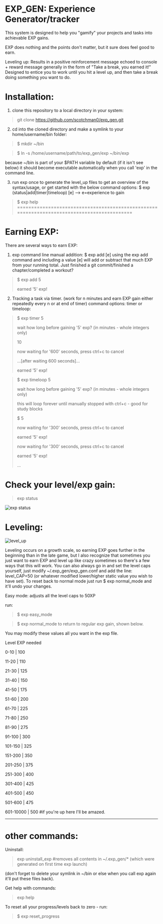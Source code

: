 # EXP_GEN: Experience Generator/tracker

This system is designed to help you "gamify" your projects and tasks into achievable EXP gains.

EXP does nothing and the points don't matter, but it sure does feel good to earn. 

Leveling up: Results in a positive reinforcement message echoed to console + reward message generally in the form of "Take a break, you earned it!" Designed to entice you to work until you hit a level up, and then take a break doing something you want to do. 

# Installation:
1. clone this repository to a local directory in your system:

> git clone https://github.com/scotchman0/exp_gen.git

2. cd into the cloned directory and make a symlink to your home/username/bin folder:

>$ mkdir ~/bin

>$ ln -s /home/username/path/to/exp_gen/exp ~/bin/exp

because ~/bin is part of your $PATH variable by default (if it isn't see below) it should become executable automatically when you call 'exp' in the command line. 

3. run exp once to generate the level_up files to get an overview of the syntax/usage, or get started with the below command options: $ exp (status|add|timer|timeloop) [e]  --> e=experience to gain

> $ exp help
===========================================================================================
# Earning EXP:
There are several ways to earn EXP:

1. exp command line manual addition:
$ exp add [e]
using the exp add command and including a value [e] will add or subtract that much EXP from your running total.
Just finished a git commit/finished a chapter/completed a workout?

> $ exp add 5
> 
> earned '5' exp!


2. Tracking a task via timer. (work for n minutes and earn EXP gain either repeatedly every n or at end of timer)
command options: timer or timeloop:

> $ exp timer 5
> 
> wait how long before gaining '5' exp? (in minutes - whole integers only)
> 
> 10
> 
> now waiting for '600' seconds, press ctrl+c to cancel
> 
> ...[after waiting 600 seconds]...
> 
> earned '5' exp!


> $ exp timeloop 5
> 
> wait how long before gaining '5' exp? (in minutes - whole integers only)
> 
> this will loop forever until manually stopped with ctrl+c - good for study blocks
> 
> $ 5
> 
> now waiting for '300' seconds, press ctrl+c to cancel
> 
> earned '5' exp!
> 
> now waiting for '300' seconds, press ctrl+c to cancel
> 
> earned '5' exp!
> 
> ...

# Check your level/exp gain:

> exp status

![exp status](https://user-images.githubusercontent.com/35974491/122405010-aefa4200-cf4d-11eb-9843-ae4bf00b7254.png)


# Leveling: 

![level_up](https://user-images.githubusercontent.com/35974491/122405235-e0730d80-cf4d-11eb-86a6-28327fff3eb5.png)


Leveling occurs on a growth scale, so earning EXP goes further in the beginning than in the late game, but I also recognize that sometimes you just want to earn EXP and level up like crazy sometimes so there's a few ways that this will work. You can also always go in and set the level caps yourself, just modify ~/.exp_gen/exp_gen.conf and add the line: level_CAP=50 (or whatever modified lower/higher static value you wish to have set). To reset back to normal mode just run $ exp normal_mode and it'll undo your changes.

Easy mode:
adjusts all the level caps to 50XP

run:
> $ exp easy_mode 

> $ exp normal_mode to return to regular exp gain, shown below.


You may modify these values all you want in the exp file. 


Level 				EXP needed

0-10		|		  100

11-20		|		  110

21-30		|		  125

31-40		|		  150

41-50		|		  175

51-60		|		  200

61-70		|		  225

71-80		|		  250

81-90		|		  275

91-100	|			300

101-150	|			325

151-200		|		350

201-250		|		375

251-300			|	400

301-400		|		425

401-500		|		450

501-600		|		475

601-10000		|	500 #if you're up here I'll be amazed.


----------------------------------------

# other commands:
Uninstall:

> exp uninstall_exp #removes all contents in ~/.exp_gen/* (which were generated on first time exp launch)

(don't forget to delete your symlink in ~/bin or else when you call exp again it'll put these files back).

Get help with commands:

> exp help

To reset all your progress/levels back to zero - run:

> $ exp reset_progress



